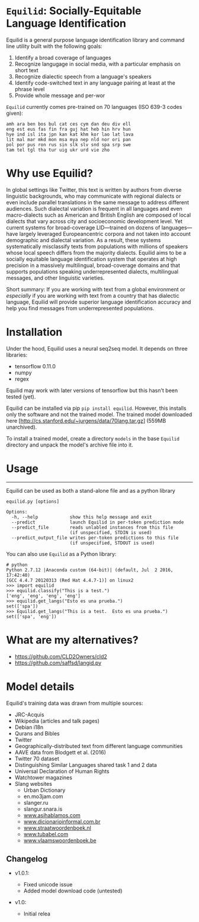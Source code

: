 # ``Equilid``: Socially-Equitable Language Identification

Equilid is a general purpose language identification library and command line utility built with the following goals:

1. Identify a broad coverage of languages
2. Recognize langugage in social media, with a particular emphasis on short text
3. Recognize dialectic speech from a language's speakers
4. Identify code-switched text in any language pairing at least at the phrase level
5. Provide whole message and per-wor 


``Equilid`` currently comes pre-trained on 70 languages (ISO 639-3 codes given):

    amh ara ben bos bul cat ces cym dan deu div ell
    eng est eus fas fin fra guj hat heb hin hrv hun
    hye ind isl ita jpn kan kat khm kor lao lat lava
    lit mal mar mkd mon msa mya nep nld nor ori pan
    pol por pus ron rus sin slk slv snd spa srp swe
    tam tel tgl tha tur uig ukr urd vie zho 

# Why use Equilid?

In global settings like Twitter, this text is written by authors from diverse linguistic backgrounds, who may communicate with regional dialects or even include parallel translations in the same message to address different audiences. Such dialectal variation is frequent in all languages and even macro-dialects such as American and British  English are composed of local dialects that vary across city and socioeconomic development level. Yet current systems for broad-coverage LID—trained on dozens of languages—have largely leveraged Europeancentric corpora and not taken into account demographic and dialectal variation. As a result, these systems systematically misclassify texts from populations with millions of speakers whose local speech differs from the majority dialects. Equilid aims to be a socially equitable language identification system that operates at high precision in a massively multilingual, broad-coverage domains and that supports populations speaking underrepresented dialects, multilingual messages, and other linguistic varieties.  

Short summary: If you are working with text from a global environment or _especially_ if you are working with text from a country that has dialectic language, Equilid will provide superior language identification accuracy and help you find messages from underrepresented populations.

# Installation

Under the hood, Equilid uses a neural seq2seq model.  It depends on three libraries:
  *  tensorflow 0.11.0
  * numpy
  * regex
  
Equilid may work with later versions of tensorflow but this hasn't been tested (yet).

Equilid can be installed via pip ``pip install equilid``.  However, this installs only the software and not the trained model.  The trained model downloaded here [http://cs.stanford.edu/~jurgens/data/70lang.tar.gz] (559MB unarchived).

To install a trained model, create a directory ``models`` in the base ``Equilid`` directory and unpack the model's archive file into it.


# Usage
-----

Equilid can be used as both a stand-alone file and as a python library

    equilid.py [options]

    Options:
      -h, --help            show this help message and exit
      --predict             launch Equilid in per-token prediction mode
      --predict_file        reads unlabled instances from this file 
                            (if unspecified, STDIN is used)
      --predict_output_file writes per-token predictions to this file
                            (if unspecified, STDOUT is used)

You can also use ``Equilid`` as a Python library:

    # python
    Python 2.7.12 |Anaconda custom (64-bit)| (default, Jul  2 2016, 17:42:40) 
    [GCC 4.4.7 20120313 (Red Hat 4.4.7-1)] on linux2
    >>> import equilid
    >>> equilid.classify("This is a test.")
    ['eng', 'eng', 'eng', 'eng']
    >>> equilid.get_langs("Esto es una prueba.")
    set(['spa'])
    >>> Equilid.get_langs("This is a test.  Esto es una prueba.")
    set(['spa', 'eng'])



# What are my alternatives?

  * https://github.com/CLD2Owners/cld2
  * https://github.com/saffsd/langid.py

# Model details

Equilid's training data was drawn from multiple sources:

* JRC-Acquis 
* Wikipedia (articles and talk pages)
* Debian i18n
* Qurans and Bibles
* Twitter
 * Geographically-distributed text from different language communities
 * AAVE data from Blodgett et al. (2016)
 * Twitter 70 dataset
* Distinguishing Similar Languages shared task 1 and 2 data
* Universal Declaration of Human Rights
* Watchtower magazines
* Slang websites
  * Urban Dictionary
  * en.mo3jam.com
  * slanger.ru
  * slangur.snara.is
  * www.asihablamos.com
  * www.dicionarioinformal.com.br
  * www.straatwoordenboek.nl
  * www.tubabel.com
  * www.vlaamswoordenboek.be


Changelog
---------
* v1.0.1:
  * Fixed unicode issue
  * Added model download code (untested)

* v1.0: 
  * Initial relea
